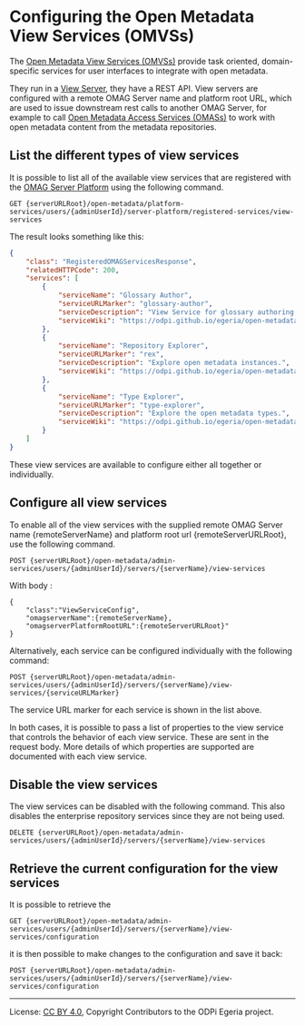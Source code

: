 <!-- SPDX-License-Identifier: CC-BY-4.0 -->
<!-- Copyright Contributors to the ODPi Egeria project. -->

# Configuring the Open Metadata View Services (OMVSs)

The [Open Metadata View Services (OMVSs)](../../../view-services) provide task oriented, domain-specific services
for user interfaces to integrate with open metadata. 

They run in a [View Server](../concepts/view-server.md), they have a REST API. View servers are configured with a remote 
OMAG Server name and platform root URL, which are used to issue downstream rest calls to another OMAG Server, for example to 
call [Open Metadata Access Services (OMASs)](../../../access-services) to work with open metadata content from the metadata repositories.   

## List the different types of view services

It is possible to list all of the available view services that are registered with the [OMAG Server Platform](../concepts/omag-server-platform.md)
using the following command.

```
GET {serverURLRoot}/open-metadata/platform-services/users/{adminUserId}/server-platform/registered-services/view-services
```
The result looks something like this:

```json
{
    "class": "RegisteredOMAGServicesResponse",
    "relatedHTTPCode": 200,
    "services": [
        {
            "serviceName": "Glossary Author",
            "serviceURLMarker": "glossary-author",
            "serviceDescription": "View Service for glossary authoring.",
            "serviceWiki": "https://odpi.github.io/egeria/open-metadata-implementation/access-services/subject-area/"
        },
        {
            "serviceName": "Repository Explorer",
            "serviceURLMarker": "rex",
            "serviceDescription": "Explore open metadata instances.",
            "serviceWiki": "https://odpi.github.io/egeria/open-metadata-implementation/access-services/subject-area/"
        },
        {
            "serviceName": "Type Explorer",
            "serviceURLMarker": "type-explorer",
            "serviceDescription": "Explore the open metadata types.",
            "serviceWiki": "https://odpi.github.io/egeria/open-metadata-implementation/access-services/subject-area/"
        }
    ]
}

```
These view services are available to configure either all together or individually.


## Configure all view services

To enable all of the view services with the supplied remote OMAG Server name {remoteServerName} and platform root url {remoteServerURLRoot}, use the following command.

```
POST {serverURLRoot}/open-metadata/admin-services/users/{adminUserId}/servers/{serverName}/view-services
```
With body : 
```
{ 
    "class":"ViewServiceConfig",
    "omagserverName":{remoteServerName},
    "omagserverPlatformRootURL":{remoteServerURLRoot}"
}
```

Alternatively, each service can be configured individually with the following command:

```
POST {serverURLRoot}/open-metadata/admin-services/users/{adminUserId}/servers/{serverName}/view-services/{serviceURLMarker}
```
The service URL marker for each service is shown in the list above.

In both cases, it is possible to pass a list of properties to the view service
that controls the behavior of each view service.
These are sent in the request body.
More details of which properties are supported
are documented with each view service.

## Disable the view services


The view services can be disabled with the following command.
This also disables the enterprise repository services since they
are not being used.

```
DELETE {serverURLRoot}/open-metadata/admin-services/users/{adminUserId}/servers/{serverName}/view-services
```

## Retrieve the current configuration for the view services

It is possible to retrieve the 

```
GET {serverURLRoot}/open-metadata/admin-services/users/{adminUserId}/servers/{serverName}/view-services/configuration
```

it is then possible to make changes to the configuration and 
save it back:

```
POST {serverURLRoot}/open-metadata/admin-services/users/{adminUserId}/servers/{serverName}/view-services/configuration
```

----
License: [CC BY 4.0](https://creativecommons.org/licenses/by/4.0/),
Copyright Contributors to the ODPi Egeria project.